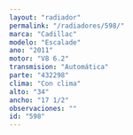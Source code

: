 ```yaml
---
layout: "radiador"
permalink: "/radiadores/598/"
marca: "Cadillac"
modelo: "Escalade"
ano: "2011"
motor: "V8 6.2"
transmision: "Automática"
parte: "432298"
clima: "Con clima"
alto: "34"
ancho: "17 1/2"
observaciones: ""
id: "598"
---
```


